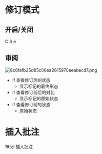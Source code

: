 # 修订模式
## 开启/关闭
C S e
## 审阅
![8c6fafb25d85c06ea2615970eeabecd7.png](../../../_resources/8c6fafb25d85c06ea2615970eeabecd7.png)
- if 查看修订后的状态
	- 显示标记的最终形态
- if 查看修订前后的对比
	- 显示标记的原始状态
- if 查看修订前的状态
	- 原始状态 

# 插入批注
审阅-插入批注

